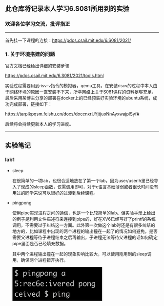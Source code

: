 ## 此仓库将记录本人学习6.S081所用到的实验

### 欢迎各位学习交流，批评指正

---

首先挂一下课程的连接：https://pdos.csail.mit.edu/6.S081/2021/

### 1.  关于环境搭建的问题

官方文档已经给出详细的安装步骤

https://pdos.csail.mit.edu/6.S081/2021/tools.html

实验过程需要用到risv-v指令的模拟器，qemu工具，在安装riscv的过程中本人由于网络环境的原因一直安装不下来，所幸网络上关于S081课程的资料足够充足，最后采用某博主分享的部署在docker上的已经预装好实验环境的ubuntu系统，成功完成部署，链接如下：

 https://tarplkpqsm.feishu.cn/docs/doccnxrUYjtjuoNnAyxwajplSyf#

后续将会持续更新本人的学习进度。

---

## 实验笔记

###  lab1

- sleep

  在很简单的一项lab，也很合适地放在了第一个lab，因为user/user.h里已经导入了现成的sleep函数，仅需调用即可，对于c语言基础薄弱或者很长时间没有用过的同学来说可以很好的过渡到后续课程。

- pingpong

  使用pipe实现进程之间的通信，也是一个比较简单的lab。但实验手册上给出的例子是利用文件描述符来连接到pipe的，好在XV6已经写好了printf的系统调用，不需要过于纠结这一方面。此外第一次做这个lab时还是有很多纠结的地方的，比如课程中出现的两个进程的输出撞在一起了的情况如何避免，是否需要父进程等待子进程结束之后再输出，子进程无法等待父进程的话如何确定pipe里面是否已经填充数据。

  其中两个进程输出撞在一起的现象影响比较大，可以使用刚用到的sleep调用，确保两个进程错开执行。

  ![lab1](images/lab1.png)

  

  

